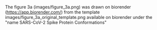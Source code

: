 The figure 3a (images/figure_3a.png) was drawn on biorender (<https://app.biorender.com/>) from the template images/figure_3a_original_template.png available on biorender under the "name SARS-CoV-2 Spike Protein Conformations"
